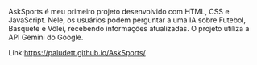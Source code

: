 AskSports é meu primeiro projeto desenvolvido com HTML, CSS e JavaScript. Nele, os usuários podem perguntar a uma IA sobre Futebol, Basquete e Vôlei, recebendo informações atualizadas. O projeto utiliza a API Gemini do Google.

Link:https://paludett.github.io/AskSports/
